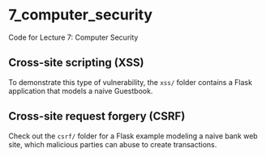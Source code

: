7_computer_security
===================

Code for Lecture 7: Computer Security

Cross-site scripting (XSS)
---

To demonstrate this type of vulnerability, the `xss/` folder contains a Flask application that models a naive Guestbook.

Cross-site request forgery (CSRF)
---

Check out the `csrf/` folder for a Flask example modeling a naive bank web site, which malicious parties can abuse to create transactions.
